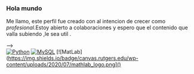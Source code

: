 ### Hola mundo
Me llamo, este perfil fue creado con al intencion de crecer como *profesional*.Estoy abierto a colaboraciones y espero que el contenido que valla subiendo ,le sea util .

--></br>
[![Python](https://img.shields.io/badge/Python-yellow?style=for-the-badge&logo=python&logoColor=white&labelColor=101010)]()
[![MySQL](https://img.shields.io/badge/MySQL-4479A1?style=for-the-badge&logo=mysql&logoColor=white&labelColor=101010)]()
[![MatLab](https://img.shields.io/badge/canvas.rutgers.edu/wp-content/uploads/2020/07/mathlab_logo.png]()

